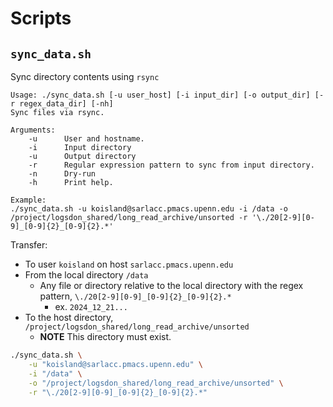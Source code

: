 # Scripts

## `sync_data.sh`
Sync directory contents using `rsync`

```
Usage: ./sync_data.sh [-u user_host] [-i input_dir] [-o output_dir] [-r regex_data_dir] [-nh]
Sync files via rsync.

Arguments:
    -u      User and hostname.
    -i      Input directory
    -u      Output directory
    -r      Regular expression pattern to sync from input directory.
    -n      Dry-run
    -h      Print help.

Example:
./sync_data.sh -u koisland@sarlacc.pmacs.upenn.edu -i /data -o /project/logsdon_shared/long_read_archive/unsorted -r '\./20[2-9][0-9]_[0-9]{2}_[0-9]{2}.*'
```

Transfer:
* To user `koisland` on host `sarlacc.pmacs.upenn.edu`
* From the local directory `/data`
    * Any file or directory relative to the local directory with the regex pattern, `\./20[2-9][0-9]_[0-9]{2}_[0-9]{2}.*`
        * ex. `2024_12_21...`
* To the host directory, `/project/logsdon_shared/long_read_archive/unsorted`
    * **NOTE** This directory must exist.

```bash
./sync_data.sh \
    -u "koisland@sarlacc.pmacs.upenn.edu" \
    -i "/data" \
    -o "/project/logsdon_shared/long_read_archive/unsorted" \
    -r "\./20[2-9][0-9]_[0-9]{2}_[0-9]{2}.*"
```